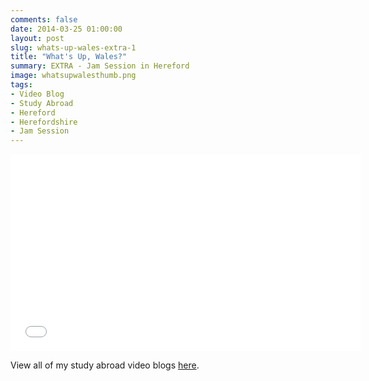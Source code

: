 ```yaml
---
comments: false
date: 2014-03-25 01:00:00
layout: post
slug: whats-up-wales-extra-1
title: "What's Up, Wales?"
summary: EXTRA - Jam Session in Hereford
image: whatsupwalesthumb.png
tags:
- Video Blog
- Study Abroad
- Hereford
- Herefordshire
- Jam Session
---
```


<iframe width="560" height="315" src="//www.youtube.com/embed/cgZosIHIglk" frameborder="0" allowfullscreen></iframe>

View all of my study abroad video blogs <a href="/videos/wales.html">here</a>.


